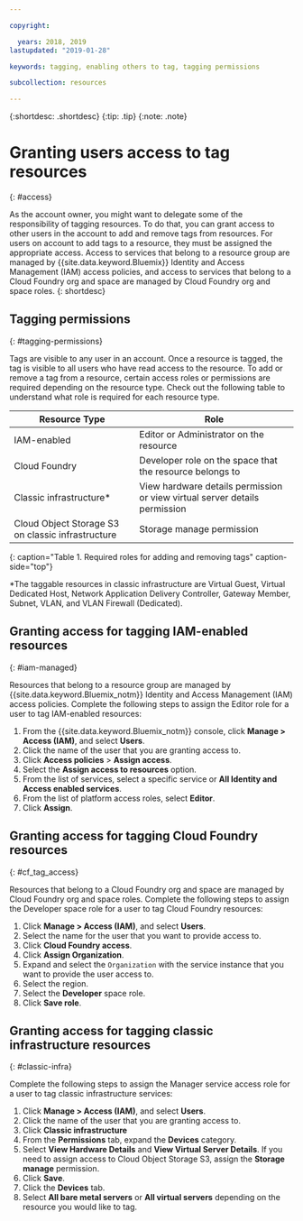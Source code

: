 ```yaml
---

copyright:

  years: 2018, 2019
lastupdated: "2019-01-28"

keywords: tagging, enabling others to tag, tagging permissions

subcollection: resources

---
```


{:shortdesc: .shortdesc}
{:tip: .tip}
{:note: .note}


# Granting users access to tag resources
{: #access}

As the account owner, you might want to delegate some of the responsibility of tagging resources. To do that, you can grant access to other users in the account to add and remove tags from resources. For users on account to add tags to a resource, they must be assigned the appropriate access. Access to services that belong to a resource group are managed by {{site.data.keyword.Bluemix}} Identity and Access Management (IAM) access policies, and access to services that belong to a Cloud Foundry org and space are managed by Cloud Foundry org and space roles.
{: shortdesc}

## Tagging permissions
{: #tagging-permissions}

Tags are visible to any user in an account. Once a resource is tagged, the tag is visible to all users who have read access to the resource. To add or remove a tag from a resource, certain access roles or permissions are required depending on the resource type. Check out the following table to understand what role is required for each resource type.


| Resource Type | Role |
|--------|---------------|
| IAM-enabled | Editor or Administrator on the resource |
| Cloud Foundry | Developer role on the space that the resource belongs to  |
| Classic infrastructure*| View hardware details permission or view virtual server details permission |
| Cloud Object Storage S3 on classic infrastructure | Storage manage permission |
{: caption="Table 1. Required roles for adding and removing tags" caption-side="top"}

*The taggable resources in classic infrastructure are Virtual Guest, Virtual Dedicated Host, Network Application Delivery Controller, Gateway Member, Subnet, VLAN, and VLAN Firewall (Dedicated).


## Granting access for tagging IAM-enabled resources
{: #iam-managed}

Resources that belong to a resource group are managed by {{site.data.keyword.Bluemix_notm}} Identity and Access Management (IAM) access policies. Complete the following steps to assign the Editor role for a user to tag IAM-enabled resources:

  1. From the {{site.data.keyword.Bluemix_notm}} console, click **Manage > Access (IAM)**, and select **Users**.
  2. Click the name of the user that you are granting access to.
  3. Click **Access policies** > **Assign access**.
  4. Select the **Assign access to resources** option.
  5. From the list of services, select a specific service or **All Identity and Access enabled services**.
  6. From the list of platform access roles, select **Editor**.
  7. Click **Assign**.

## Granting access for tagging Cloud Foundry resources
{: #cf_tag_access}

Resources that belong to a Cloud Foundry org and space are managed by Cloud Foundry org and space roles. Complete the following steps to assign the Developer space role for a user to tag Cloud Foundry resources:

 1. Click **Manage > Access (IAM)**, and select **Users**.
2. Select the name for the user that you want to provide access to.
3. Click **Cloud Foundry access**.
4. Click **Assign Organization**.
5. Expand and select the `Organization` with the service instance that you want to provide the user access to.
6. Select the region.
7. Select the **Developer** space role.
8. Click **Save role**.

## Granting access for tagging classic infrastructure resources
{: #classic-infra}

Complete the following steps to assign the Manager service access role for a user to tag classic infrastructure services:

  1. Click **Manage > Access (IAM)**, and select **Users**.
  2. Click the name of the user that you are granting access to.
  3. Click **Classic infrastructure**
  4. From the **Permissions** tab, expand the **Devices** category.
  5. Select **View Hardware Details** and **View Virtual Server Details**. If you need to assign access to Cloud Object Storage S3, assign the **Storage manage** permission.
  6. Click **Save**.
  7. Click the **Devices** tab.
  8. Select **All bare metal servers** or **All virtual servers** depending on the resource you would like to tag.
